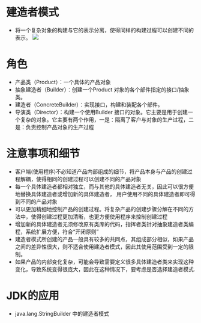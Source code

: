 # 建造者模式
* 将一个复杂对象的构建与它的表示分离，使得同样的构建过程可以创建不同的表示。
![](https://wiki.jikexueyuan.com/project/java-design-pattern/images/builder-pattern-1.jpg)
# 角色
* 产品类（Product）：一个具体的产品对象
* 抽象建造者（Builder）：创建一个Product 对象的各个部件指定的接口/抽象类。
* 建造者（ConcreteBuilder）：实现接口，构建和装配各个部件。
* 导演类（Director）：构建一个使用Builder 接口的对象。它主要是用于创建一个复杂的对象。它主要有两个作用，一是：隔离了客户与对象的生产过程，二是：负责控制产品对象的生产过程
# 注意事项和细节
* 客户端(使用程序)不必知道产品内部组成的细节，将产品本身与产品的创建过程解耦，使得相同的创建过程可以创建不同的产品对象
*  每一个具体建造者都相对独立，而与其他的具体建造者无关，因此可以很方便地替换具体建造者或增加新的具体建造者， 用户使用不同的具体建造者即可得到不同的产品对象
* 可以更加精细地控制产品的创建过程。将复杂产品的创建步骤分解在不同的方法中，使得创建过程更加清晰，也更方便使用程序来控制创建过程
* 增加新的具体建造者无须修改原有类库的代码，指挥者类针对抽象建造者类编程，系统扩展方便，符合“开闭原则”
* 建造者模式所创建的产品一般具有较多的共同点，其组成部分相似，如果产品之间的差异性很大，则不适合使用建造者模式，因此其使用范围受到一定的限制。
* 如果产品的内部变化复杂，可能会导致需要定义很多具体建造者类来实现这种变化，导致系统变得很庞大，因此在这种情况下，要考虑是否选择建造者模式.
# JDK的应用
* java.lang.StringBuilder 中的建造者模式